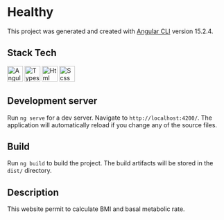 # Healthy

This project was generated and created with [Angular CLI](https://github.com/angular/angular-cli) version 15.2.4.

## Stack Tech
<a href="https://angular.io/" target="_blank" rel="noreferrer"><img src="https://upload.wikimedia.org/wikipedia/commons/c/cf/Angular_full_color_logo.svg" width="36" height="36" alt="Angular" /></a>
<a href="https://www.typescriptlang.org/" target="_blank" rel="noreferrer"><img src="https://upload.wikimedia.org/wikipedia/commons/4/4c/Typescript_logo_2020.svg" width="36" height="36" alt="Typescript" /></a>
<a><img src="https://upload.wikimedia.org/wikipedia/commons/6/61/HTML5_logo_and_wordmark.svg" width="36" height="36" alt="Html" /></a>
<a><img src="https://logos-download.com/wp-content/uploads/2016/09/Sass_logo.png" width="36" height="36" alt="Scss" /></a>

## Development server

Run `ng serve` for a dev server.
Navigate to `http://localhost:4200/`. 
The application will automatically reload if you change any of the source files.

## Build

Run `ng build` to build the project. The build artifacts will be stored in the `dist/` directory.

## Description 

This website permit to calculate BMI and basal metabolic rate.

